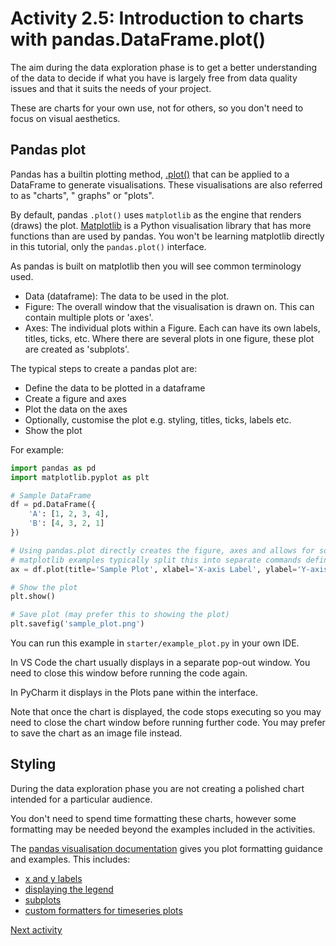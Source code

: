 # Activity 2.5: Introduction to charts with pandas.DataFrame.plot()

The aim during the data exploration phase is to get a better understanding of the data to decide if what you have is
largely free from data quality issues and that it suits the needs of your project.

These are charts for your own use, not for others, so you don't need to focus on visual aesthetics.

## Pandas plot

Pandas has a builtin plotting method, [.plot()](https://pandas.pydata.org/docs/reference/api/pandas.DataFrame.plot.html)
that can be applied to a DataFrame to generate visualisations. These visualisations are also referred to as "charts", "
graphs" or "plots".

By default, pandas `.plot()` uses `matplotlib` as the engine that renders (draws) the
plot. [Matplotlib](https://matplotlib.org) is a Python visualisation library that has more functions than are used by
pandas. You won't be learning matplotlib directly in this tutorial, only the `pandas.plot()` interface.

As pandas is built on matplotlib then you will see common terminology used.

- Data (dataframe): The data to be used in the plot.
- Figure: The overall window that the visualisation is drawn on. This can contain multiple plots or 'axes'.
- Axes: The individual plots within a Figure. Each can have its own labels, titles, ticks, etc. Where there are several
  plots in one figure, these plot are created as 'subplots'.

The typical steps to create a pandas plot are:

- Define the data to be plotted in a dataframe
- Create a figure and axes
- Plot the data on the axes
- Optionally, customise the plot e.g. styling, titles, ticks, labels etc.
- Show the plot

For example:

```Python
import pandas as pd
import matplotlib.pyplot as plt

# Sample DataFrame
df = pd.DataFrame({
    'A': [1, 2, 3, 4],
    'B': [4, 3, 2, 1]
})

# Using pandas.plot directly creates the figure, axes and allows for some customisation
# matplotlib examples typically split this into separate commands defining fig and ax then adding customisation
ax = df.plot(title='Sample Plot', xlabel='X-axis Label', ylabel='Y-axis Label')

# Show the plot
plt.show()

# Save plot (may prefer this to showing the plot)
plt.savefig('sample_plot.png')
```

You can run this example in `starter/example_plot.py` in your own IDE.

In VS Code the chart usually displays in a separate pop-out window. You need to close this window before running the
code again.

In PyCharm it displays in the Plots pane within the interface.

Note that once the chart is displayed, the code stops executing so you may need to close the chart window before running
further code. You may prefer to save the chart as an image file instead.

## Styling

During the data exploration phase you are not creating a polished chart intended for a particular audience.

You don't need to spend time formatting these charts, however some formatting may be needed beyond the examples included
in the activities.

The [pandas visualisation documentation](https://pandas.pydata.org/docs/user_guide/visualization.html#plot-formatting)
gives you plot formatting guidance and examples. This includes:

- [x and y labels](https://pandas.pydata.org/docs/user_guide/visualization.html#controlling-the-labels)
- [displaying the legend](https://pandas.pydata.org/docs/user_guide/visualization.html#controlling-the-legend)
- [subplots](https://pandas.pydata.org/docs/user_guide/visualization.html#plot-formatting)
- [custom formatters for timeseries plots](https://pandas.pydata.org/docs/user_guide/visualization.html#custom-formatters-for-timeseries-plots)

[Next activity](2-06-plot-distribution)